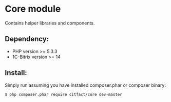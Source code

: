 Core module
===

Contains helper libraries and components.

## Dependency:
 - PHP version >= 5.3.3
 - 1C-Bitrix version >= 14
 
## Install:
Simply run assuming you have installed composer.phar or composer binary:

``` bash
$ php composer.phar require citfact/core dev-master
```

